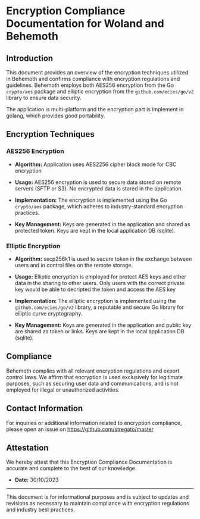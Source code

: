 # Encryption Compliance Documentation for Woland and Behemoth

## Introduction
This document provides an overview of the encryption techniques utilized in Behemoth and confirms compliance with encryption regulations and guidelines. Behemoth employs both AES256 encryption from the Go `crypto/aes` package and elliptic encryption from the `github.com/ecies/go/v2` library to ensure data security.

The application is multi-platform and the encryption part is implement in golang, which provides good portability.


## Encryption Techniques

### AES256 Encryption

- **Algorithm:**
Application uses AES2256 cipher block mode for CBC encryption

- **Usage:** 
AES256 encryption is used to secure data stored on remote servers (SFTP or S3). No encrypted data is stored in the application.

- **Implementation:** 
The encryption is implemented using the Go `crypto/aes` package, which adheres to industry-standard encryption practices.

- **Key Management:**
Keys are generated in the application and shared as protected token. Keys are kept in the local application DB (sqlite).

### Elliptic Encryption

- **Algorithm:** 
secp256k1 is used to secure token in the exchange between users and in control files on the remote storage.

- **Usage:** 
Elliptic encryption is employed for protect AES keys and other data in the sharing to other users. Only users with the 
correct private key would be able to decripted the token and access the AES key

- **Implementation:** 
The elliptic encryption is implemented using the `github.com/ecies/go/v2` library, a reputable and secure Go library for elliptic curve cryptography.

- **Key Management:**
Keys are generated in the application and public key are shared as token or links. Keys are kept in the local application DB (sqlite).


## Compliance
Behemoth complies with all relevant encryption regulations and export control laws. We affirm that encryption is used exclusively for legitimate purposes, such as securing user data and communications, and is not employed for illegal or unauthorized activities.

## Contact Information

For inquiries or additional information related to encryption compliance, please open an issue on https://github.com/stregato/master


## Attestation

We hereby attest that this Encryption Compliance Documentation is accurate and complete to the best of our knowledge.

- **Date:** 30/10/2023


---

This document is for informational purposes and is subject to updates and revisions as necessary to maintain compliance with encryption regulations and industry best practices.
